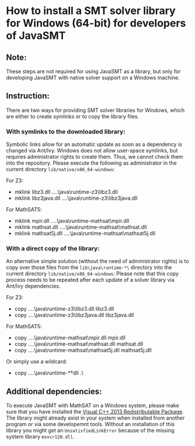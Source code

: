 <!--
This file is part of JavaSMT,
an API wrapper for a collection of SMT solvers:
https://github.com/sosy-lab/java-smt

SPDX-FileCopyrightText: 2020 Dirk Beyer <https://www.sosy-lab.org>

SPDX-License-Identifier: Apache-2.0
-->

# How to install a SMT solver library for Windows (64-bit) for developers of JavaSMT

## Note:

These steps are not required for using JavaSMT as a library,
but only for developing JavaSMT with native solver support on a Windows machine.

## Instruction:

There are two ways for providing SMT solver libraries for Windows,
which are either to create symlinks or to copy the library files.

### With symlinks to the downloaded library:

Symbolic links allow for an automatic update as soon as a dependency is changed via Ant/Ivy.
Windows does not allow user-space symlinks, but requires administrator rights to create them.
Thus, we cannot check them into the repository. Please execute the following as administrator
in the current directory `lib/native/x86_64-windows`:

For Z3:
- mklink libz3.dll ..\..\java\runtime-z3\libz3.dll
- mklink libz3java.dll ..\..\java\runtime-z3\libz3java.dll

For MathSAT5:
- mklink mpir.dll ..\..\java\runtime-mathsat\mpir.dll
- mklink mathsat.dll ..\..\java\runtime-mathsat\mathsat.dll
- mklink mathsat5j.dll ..\..\java\runtime-mathsat\mathsat5j.dll

### With a direct copy of the library:

An alternative simple solution (without the need of administrator rights) is to copy over
those files from the `lib\java\runtime-*\` directory into the current directory `lib/native/x86_64-windows`:
Please note that this copy process needs to be repeated after each update of a solver library via Ant/Ivy dependencies.

For Z3:
- copy ..\..\java\runtime-z3\libz3.dll libz3.dll
- copy ..\..\java\runtime-z3\libz3java.dll libz3java.dll

For MathSAT5:
- copy ..\..\java\runtime-mathsat\mpir.dll mpir.dll
- copy ..\..\java\runtime-mathsat\mathsat.dll mathsat.dll
- copy ..\..\java\runtime-mathsat\mathsat5j.dll mathsat5j.dll

Or simply use a wildcard:
- copy ..\..\java\runtime-*\*dll .\

## Additional dependencies:

To execute JavaSMT with MathSAT on a Windows system,
please make sure that you have installed the [Visual C++ 2013 Redistributable Package](https://support.microsoft.com/en-us/help/4032938/update-for-visual-c-2013-redistributable-package).
The library might already exist in your system when installed from another program or via some developemnt tools.
Without an installation of this library you might get an `UnsatisfiedLinkError` because of the missing system library `msvcr120.dll`.
